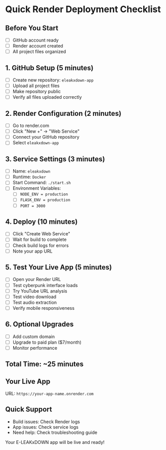 # Quick Render Deployment Checklist

## Before You Start
- [ ] GitHub account ready
- [ ] Render account created
- [ ] All project files organized

## 1. GitHub Setup (5 minutes)
- [ ] Create new repository: `eleakxdown-app`
- [ ] Upload all project files
- [ ] Make repository public
- [ ] Verify all files uploaded correctly

## 2. Render Configuration (2 minutes)
- [ ] Go to render.com
- [ ] Click "New +" → "Web Service"
- [ ] Connect your GitHub repository
- [ ] Select `eleakxdown-app`

## 3. Service Settings (3 minutes)
- [ ] Name: `eleakxdown`
- [ ] Runtime: `Docker`
- [ ] Start Command: `./start.sh`
- [ ] Environment Variables:
  - [ ] `NODE_ENV = production`
  - [ ] `FLASK_ENV = production`
  - [ ] `PORT = 3000`

## 4. Deploy (10 minutes)
- [ ] Click "Create Web Service"
- [ ] Wait for build to complete
- [ ] Check build logs for errors
- [ ] Note your app URL

## 5. Test Your Live App (5 minutes)
- [ ] Open your Render URL
- [ ] Test cyberpunk interface loads
- [ ] Try YouTube URL analysis
- [ ] Test video download
- [ ] Test audio extraction
- [ ] Verify mobile responsiveness

## 6. Optional Upgrades
- [ ] Add custom domain
- [ ] Upgrade to paid plan ($7/month)
- [ ] Monitor performance

## Total Time: ~25 minutes

## Your Live App
URL: `https://your-app-name.onrender.com`

## Quick Support
- Build issues: Check Render logs
- App issues: Check service logs
- Need help: Check troubleshooting guide

Your E-LEAKxDOWN app will be live and ready!